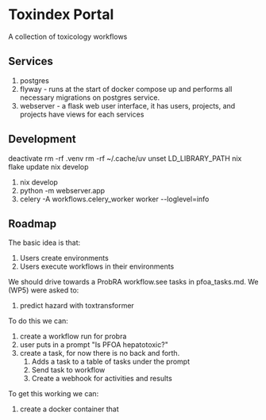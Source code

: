 # Toxindex Portal
A collection of toxicology workflows

## Services
1. postgres
2. flyway - runs at the start of docker compose up and performs all necessary migrations on postgres service.
3. webserver - a flask web user interface, it has users, projects, and projects have views for each services

## Development
deactivate
rm -rf .venv
rm -rf ~/.cache/uv
unset LD_LIBRARY_PATH
nix flake update
nix develop

1. nix develop
2. python -m webserver.app
3. celery -A workflows.celery_worker worker --loglevel=info

## Roadmap
The basic idea is that: 

1. Users create environments
2. Users execute workflows in their environments

We should drive towards a ProbRA workflow.see tasks in pfoa_tasks.md. We (WP5) were asked to:

1. predict hazard with toxtransformer

To do this we can:

1. create a workflow run for probra
2. user puts in a prompt "Is PFOA hepatotoxic?"
3. create a task, for now there is no back and forth. 
    1. Adds a task to a table of tasks under the prompt
    2. Send task to workflow
    3. Create a webhook for activities and results

To get this working we can:

1. create a docker container that 
